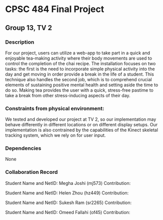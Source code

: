 # CPSC 484 Final Project
## Group 13, TV 2

### Description
For our project, users can utilize a web-app to take part in a quick and enjoyable tea-making activity where their body movements are used to control the completion of the chai recipe. The installation focuses on two tasks: the first is the need to incorporate simple physical activity into the day and get moving in order provide a break in the life of a student. This technique also handles the second job, which is to comprehend crucial elements of sustaining positive mental health and setting aside the time to do so. Making tea provides the user with a quick, stress-free pastime to take a break from other stress-inducing aspects of their day.

### Constraints from physical environment:
We tested and developed our project at TV 2, so our implementation may behave differently in different locations or on different display setups. Our implementation is also contrained by the capabilities of the Kinect skeletal tracking system, which we rely on for user input.

### Dependencies
None

### Collaboration Record
Student Name and NetID: Megha Joshi (mj573)
Contribution: 

Student Name and NetID: Helen Zhou (hz449)
Contribution:  

Student Name and NetID: Sukesh Ram (sr2265)
Contribution:  

Student Name and NetID: Omeed Fallahi (of45)
Contribution:  

